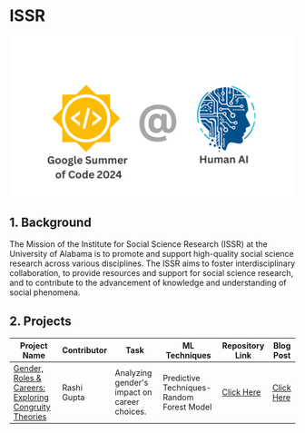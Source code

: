 # ISSR
![HumanAI x GSOC](ISSR_Gender_Roles_Career_Rashi_Gupta/images/coll.png)

## 1. Background

The Mission of the Institute for Social Science Research (ISSR) at the University of Alabama is to promote and support high-quality social science research across various disciplines. The ISSR aims to foster interdisciplinary collaboration, to provide resources and support for social science research, and to contribute to the advancement of knowledge and understanding of social phenomena.

## 2. Projects
| Project Name | Contributor | Task | ML Techniques | Repository Link | Blog Post |
|---|---|---|---|---|---|
|[Gender, Roles & Careers: Exploring Congruity Theories](https://summerofcode.withgoogle.com/programs/2024/projects/lz5XGsgO)|Rashi Gupta |Analyzing gender's impact on career choices. |Predictive Techniques-Random Forest Model|[Click Here](https://github.com/humanai-foundation/ISSR/tree/main/ISSR_Gender_Roles_Career_Rashi_Gupta)|[Click Here](https://rashiguptaofficial.medium.com/exploring-gender-roles-in-education-a-grade-wise-analysis-cb87db14bc7d#3e03)|

